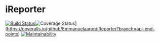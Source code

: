 # iReporter
[![Build Status](https://travis-ci.org/Emmanuelaaron/iReporter.svg?branch=api-end-points)](https://travis-ci.org/Emmanuelaaron/iReporter)![Coverage Status](https://coveralls.io/repos/github/Emmanuelaaron/iReporter/badge.svg?branch=api-end-points)](https://coveralls.io/github/Emmanuelaaron/iReporter?branch=api-end-points)
[![Maintainability](https://api.codeclimate.com/v1/badges/16dced1073a6f03e1ed2/maintainability)](https://codeclimate.com/github/Emmanuelaaron/iReporter/maintainability)

